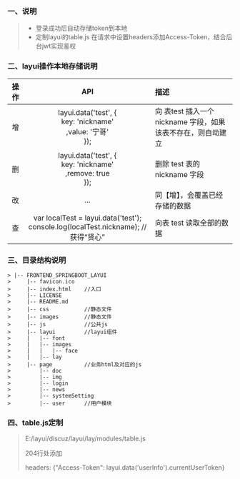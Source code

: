 ### 一、说明

> - 登录成功后自动存储token到本地
> - 定制layui的table.js 在请求中设置headers添加Access-Token，结合后台jwt实现鉴权

### 二、layui操作本地存储说明

| 操作 |                             API                              | 描述                                                         |
| :--: | :----------------------------------------------------------: | :----------------------------------------------------------- |
|  增  | layui.data('test', {<br/>key: 'nickname'<br/>,value: '宁哥'<br/>}); | 向 表test 插入一个 nickname 字段，如果该表不存在，则自动建立 |
|  删  | layui.data('test', {<br/>key: 'nickname'<br/>,remove: true<br/>}); | 删除 test 表的 nickname 字段                                 |
|  改  |                             ...                              | 同【增】，会覆盖已经存储的数据                               |
|  查  | var localTest = layui.data('test');<br/>console.log(localTest.nickname); //获得“贤心” | 向表 test 读取全部的数据                                     |

### 三、目录结构说明
```
> |-- FRONTEND_SPRINGBOOT_LAYUI
>     |-- favicon.ico
>     |-- index.html    //入口
>     |-- LICENSE
>     |-- README.md
>     |-- css           //静态文件
>     |-- images        //静态文件
>     |-- js            //公共js
>     |-- layui         //layui组件
>     |   |-- font
>     |   |-- images
>     |   |   |-- face
>     |   |-- lay
>     |-- page          //业务html及对应的js
>         |-- doc
>         |-- img
>         |-- login
>         |-- news
>         |-- systemSetting
>         |-- user      //用户模块
```
### 四、table.js定制

> E:/layui/discuz/layui/lay/modules/table.js
>
> 204行处添加
>
>  headers: {"Access-Token": layui.data('userInfo').currentUserToken}

